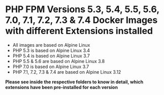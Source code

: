 # PHP FPM Versions 5.3, 5.4, 5.5, 5.6, 7.0, 7.1, 7.2, 7.3 & 7.4 Docker Images with different Extensions installed

* All images are based on Alpine Linux
* PHP 5.3 is based on Alpine Linux 3.4
* PHP 5.4 is based on Alpine Linux 3.7
* PHP 5.5 & 5.6 are based on Alpine Linux 3.8
* PHP 7.0 is based on Alpine Linux 3.7
* PHP 7.1, 7.2, 7.3 & 7.4 are based on Alpine Linux 3.12

**Please see inside the respective folders to know in detail, which extensions have been pre-installed for each version**
